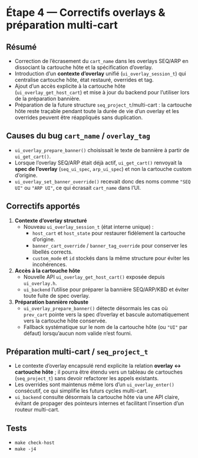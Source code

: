 # Étape 4 — Correctifs overlays & préparation multi-cart

## Résumé
- Correction de l’écrasement du `cart_name` dans les overlays SEQ/ARP en dissociant la cartouche hôte et la spécification d’overlay.
- Introduction d’un **contexte d’overlay** unifié (`ui_overlay_session_t`) qui centralise cartouche hôte, état restauré, overrides et tag.
- Ajout d’un accès explicite à la cartouche hôte (`ui_overlay_get_host_cart`) et mise à jour du backend pour l’utiliser lors de la préparation bannière.
- Préparation de la future structure `seq_project_t`/multi-cart : la cartouche hôte reste traçable pendant toute la durée de vie d’un overlay et les overrides peuvent être réappliqués sans duplication.

## Causes du bug `cart_name` / `overlay_tag`
- `ui_overlay_prepare_banner()` choisissait le texte de bannière à partir de `ui_get_cart()`.
- Lorsque l’overlay SEQ/ARP était déjà actif, `ui_get_cart()` renvoyait la **spec de l’overlay** (`seq_ui_spec`, `arp_ui_spec`) et non la cartouche custom d’origine.
- `ui_overlay_set_banner_override()` recevait donc des noms comme `"SEQ UI"` ou `"ARP UI"`, ce qui écrasait `cart_name` dans l’UI.

## Correctifs apportés
1. **Contexte d’overlay structuré**
   - Nouveau `ui_overlay_session_t` (état interne unique) :
     - `host_cart` et `host_state` pour restaurer fidèlement la cartouche d’origine.
     - `banner_cart_override` / `banner_tag_override` pour conserver les libellés corrects.
     - `custom_mode` et `id` stockés dans la même structure pour éviter les incohérences.
2. **Accès à la cartouche hôte**
   - Nouvelle API `ui_overlay_get_host_cart()` exposée depuis `ui_overlay.h`.
   - `ui_backend` l’utilise pour préparer la bannière SEQ/ARP/KBD et éviter toute fuite de spec overlay.
3. **Préparation bannière robuste**
   - `ui_overlay_prepare_banner()` détecte désormais les cas où `prev_cart` pointe vers la spec d’overlay et bascule automatiquement vers la cartouche hôte conservée.
   - Fallback systématique sur le nom de la cartouche hôte (ou `"UI"` par défaut) lorsqu’aucun nom valide n’est fourni.

## Préparation multi-cart / `seq_project_t`
- Le contexte d’overlay encapsulé rend explicite la relation **overlay ↔ cartouche hôte** ; il pourra être étendu vers un tableau de cartouches (`seq_project_t`) sans devoir refactorer les appels existants.
- Les overrides sont maintenus même lors d’un `ui_overlay_enter()` consécutif, ce qui simplifie les futurs cycles multi-cart.
- `ui_backend` consulte désormais la cartouche hôte via une API claire, évitant de propager des pointeurs internes et facilitant l’insertion d’un routeur multi-cart.

## Tests
- `make check-host`
- `make -j4`
